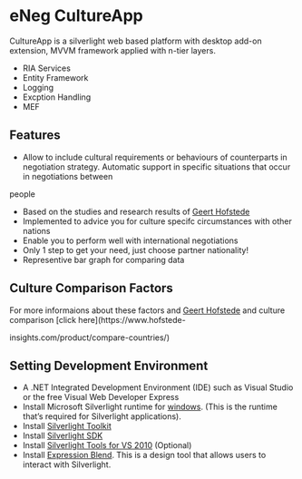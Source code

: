 # eNeg CultureApp

CultureApp is a silverlight web based platform with desktop add-on extension, MVVM framework applied with n-tier layers.

* RIA Services
* Entity Framework
* Logging
* Excption Handling
* MEF

## Features

* Allow to include cultural requirements or behaviours of counterparts in negotiation strategy. Automatic support in specific situations that occur in negotiations between 

people 
* Based on the studies and research results of [Geert Hofstede](https://geert-hofstede.com/)
* Implemented to advice you for culture specifc circumstances with other nations
* Enable you to perform well with international negotiations
* Only 1 step to get your need, just choose partner nationality!
* Representive bar graph for comparing data

## Culture Comparison Factors


For more informaions about these factors and [Geert Hofstede](https://geert-hofstede.com/) and culture comparison [click here](https://www.hofstede-

insights.com/product/compare-countries/)

## Setting Development Environment

* A .NET Integrated Development Environment (IDE) such as Visual Studio or the free Visual Web Developer Express
* Install Microsoft Silverlight runtime for [windows](https://go.microsoft.com/fwlink/?LinkId=229324). (This is the runtime that’s required for Silverlight applications).
* Install [Silverlight Toolkit](https://silverlight.codeplex.com/releases/view/78435)
* Install [Silverlight SDK](https://www.microsoft.com/en-us/download/details.aspx?id=28359)
* Install [Silverlight Tools for VS 2010](https://www.microsoft.com/en-us/download/details.aspx?id=28358) (Optional)
* Install [Expression Blend](https://www.microsoft.com/en-eg/download/details.aspx?id=3062). This is a design tool that allows users to interact with Silverlight.

